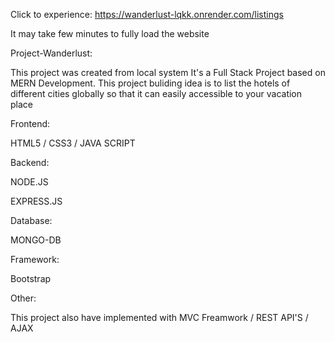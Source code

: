 Click to experience: https://wanderlust-lqkk.onrender.com/listings

It may take few minutes to fully load the website

Project-Wanderlust:

  This project was created from local system It's a Full Stack Project based on MERN Development. This project buliding idea is to list the hotels of different cities globally so that it can easily accessible to
  your vacation place
  
Frontend:

  HTML5 / CSS3 / JAVA SCRIPT
  
Backend:

  NODE.JS
  
  EXPRESS.JS
  
Database:

  MONGO-DB
  
Framework:

  Bootstrap
  
Other:

  This project also have implemented with MVC Freamwork / REST API'S / AJAX
  
